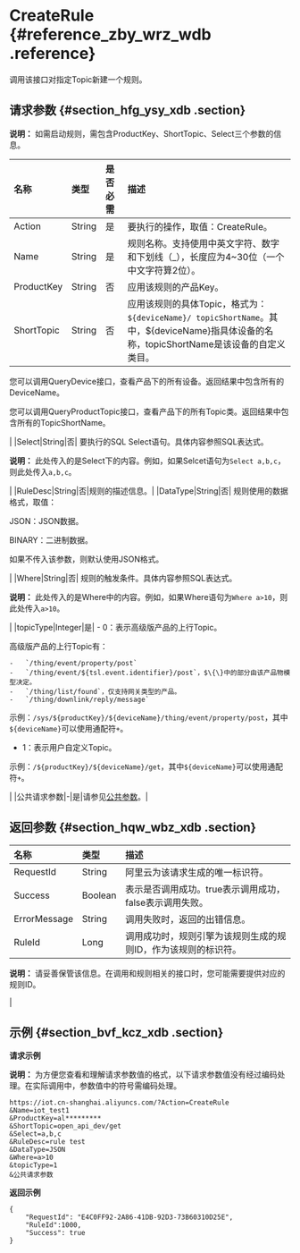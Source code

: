 # CreateRule {#reference_zby_wrz_wdb .reference}

调用该接口对指定Topic新建一个规则。

## 请求参数 {#section_hfg_ysy_xdb .section}

**说明：** 如需启动规则，需包含ProductKey、ShortTopic、Select三个参数的信息。

|名称|类型|是否必需|描述|
|:-|:-|:---|:-|
|Action|String|是|要执行的操作，取值：CreateRule。|
|Name|String|是|规则名称。支持使用中英文字符、数字和下划线（\_），长度应为4~30位（一个中文字符算2位）。|
|ProductKey|String|否|应用该规则的产品Key。|
|ShortTopic|String|否| 应用该规则的具体Topic，格式为：`${deviceName}/ topicShortName`。其中，$\{deviceName\}指具体设备的名称，topicShortName是该设备的自定义类目。

 您可以调用QueryDevice接口，查看产品下的所有设备。返回结果中包含所有的DeviceName。

 您可以调用QueryProductTopic接口，查看产品下的所有Topic类。返回结果中包含所有的TopicShortName。

 |
|Select|String|否| 要执行的SQL Select语句。具体内容参照SQL表达式。

 **说明：** 此处传入的是Select下的内容。例如，如果Selcet语句为`Select a,b,c`，则此处传入`a,b,c`。

 |
|RuleDesc|String|否|规则的描述信息。|
|DataType|String|否| 规则使用的数据格式，取值：

 JSON：JSON数据。

 BINARY：二进制数据。

 如果不传入该参数，则默认使用JSON格式。

 |
|Where|String|否| 规则的触发条件。具体内容参照SQL表达式。

 **说明：** 此处传入的是Where中的内容。例如，如果Where语句为`Where a>10`，则此处传入`a>10`。

 |
|topicType|Integer|是| -   0：表示高级版产品的上行Topic。

高级版产品的上行Topic有：

    -   `/thing/event/property/post`
    -   `/thing/event/${tsl.event.identifier}/post`，$\{\}中的部分由该产品物模型决定。
    -   `/thing/list/found`，仅支持网关类型的产品。
    -   `/thing/downlink/reply/message`
示例：`/sys/${productKey}/${deviceName}/thing/event/property/post`，其中`${deviceName}`可以使用通配符`+`。

-   1：表示用户自定义Topic。

示例：`/${productKey}/${deviceName}/get`，其中`${deviceName}`可以使用通配符`+`。


 |
|公共请求参数|-|是|请参见[公共参数](intl.zh-CN/云端开发指南/云端API参考/公共参数.md#)。|

## 返回参数 {#section_hqw_wbz_xdb .section}

|名称|类型|描述|
|:-|:-|:-|
|RequestId|String|阿里云为该请求生成的唯一标识符。|
|Success|Boolean|表示是否调用成功。true表示调用成功，false表示调用失败。|
|ErrorMessage|String|调用失败时，返回的出错信息。|
|RuleId|Long| 调用成功时，规则引擎为该规则生成的规则ID，作为该规则的标识符。

 **说明：** 请妥善保管该信息。在调用和规则相关的接口时，您可能需要提供对应的规则ID。

 |

## 示例 {#section_bvf_kcz_xdb .section}

**请求示例**

**说明：** 为方便您查看和理解请求参数值的格式，以下请求参数值没有经过编码处理。在实际调用中，参数值中的符号需编码处理。

```
https://iot.cn-shanghai.aliyuncs.com/?Action=CreateRule
&Name=iot_test1
&ProductKey=al*********
&ShortTopic=open_api_dev/get
&Select=a,b,c
&RuleDesc=rule test
&DataType=JSON
&Where=a>10
&topicType=1
&公共请求参数
```

**返回示例**

```
{
    "RequestId": "E4C0FF92-2A86-41DB-92D3-73B60310D25E",
    "RuleId":1000,
    "Success": true
}
```

